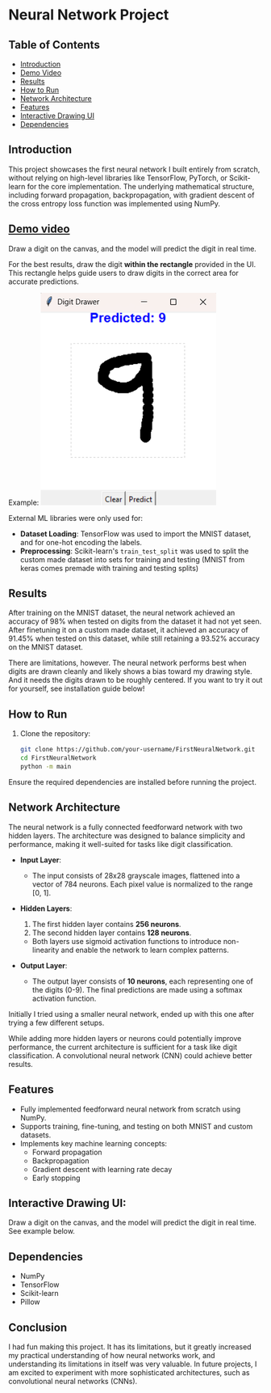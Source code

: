 # Neural Network Project

## Table of Contents
- [Introduction](#Introduction)
- [Demo Video](#demo-video)
- [Results](#results)
- [How to Run](#how-to-run)
- [Network Architecture](#network-architecture)
- [Features](#features)
- [Interactive Drawing UI](#interactive-drawing-ui)
- [Dependencies](#dependencies)


## Introduction
This project showcases the first neural network I built entirely from scratch, without relying on high-level libraries like TensorFlow, PyTorch, or Scikit-learn for the core implementation. The underlying mathematical structure, including forward propagation, backpropagation, with gradient descent of the cross entropy loss function was implemented using NumPy.

## [Demo video](https://youtube.com/shorts/21mqUb5MMSI?feature=share)

Draw a digit on the canvas, and the model will predict the digit in real time. 

For the best results, draw the digit **within the rectangle** provided in the UI. This rectangle helps guide users to draw digits in the correct area for accurate predictions.

Example:
![Description of the image](https://raw.githubusercontent.com/HenrikTorp/FirstNeuralNetwork/main/assets/digitNN.png)


External ML libraries were only used for:
- **Dataset Loading**: TensorFlow was used to import the MNIST dataset, and for one-hot encoding the labels.
- **Preprocessing**: Scikit-learn's `train_test_split` was used to split the custom made dataset into sets for training and testing (MNIST from keras comes premade with training and testing splits)

## Results
After training on the MNIST dataset, the neural network achieved an accuracy of 98% when tested on digits from the dataset it had not yet seen.
After finetuning it on a custom made dataset, it achieved an accuracy of 91.45% when tested on this dataset, while still retaining a 93.52% accuracy on the MNIST dataset.

There are limitations, however. The neural network performs best when digits are drawn cleanly and likely shows a bias toward my drawing style. And it needs the digits drawn to be roughly centered. 
If you want to try it out for yourself, see installation guide below!


## How to Run

1. Clone the repository:
   ```bash
   git clone https://github.com/your-username/FirstNeuralNetwork.git
   cd FirstNeuralNetwork
   python -m main

Ensure the required dependencies are installed before running the project.



## Network Architecture

The neural network is a fully connected feedforward network with two hidden layers. The architecture was designed to balance simplicity and performance, making it well-suited for tasks like digit classification.

- **Input Layer**:
  - The input consists of 28x28 grayscale images, flattened into a vector of 784 neurons. Each pixel value is normalized to the range [0, 1].

- **Hidden Layers**:
  1. The first hidden layer contains **256 neurons**.
  2. The second hidden layer contains **128 neurons**.
  - Both layers use sigmoid activation functions to introduce non-linearity and enable the network to learn complex patterns.

- **Output Layer**:
  - The output layer consists of **10 neurons**, each representing one of the digits (0-9). The final predictions are made using a softmax activation function.

Initially I tried using a smaller neural network, ended up with this one after trying a few different setups.

While adding more hidden layers or neurons could potentially improve performance, the current architecture is sufficient for a task like digit classification. A convolutional neural network (CNN) could achieve better results.


## Features

- Fully implemented feedforward neural network from scratch using NumPy.
- Supports training, fine-tuning, and testing on both MNIST and custom datasets.
- Implements key machine learning concepts:
  - Forward propagation
  - Backpropagation
  - Gradient descent with learning rate decay
  - Early stopping

## Interactive Drawing UI: 
Draw a digit on the canvas, and the model will predict the digit in real time.
See example below.



## Dependencies

- NumPy
- TensorFlow
- Scikit-learn
- Pillow


## Conclusion
I had fun making this project. It has its limitations, but it greatly increased my practical
understanding of how neural networks work, and understanding its limitations in itself was very valuable. In future projects, I am excited to experiment with more sophisticated architectures, such as convolutional neural networks (CNNs).
